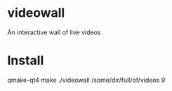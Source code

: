 videowall
=========

An interactive wall of live videos


Install
=======

qmake-qt4
make
./videowall /some/dir/full/of/videos 9
